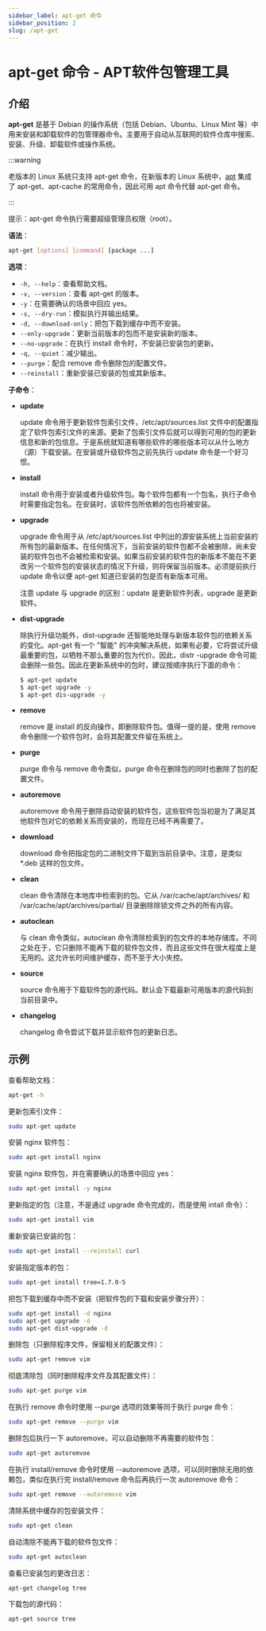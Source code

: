 ```yaml
---
sidebar_label: apt-get 命令
sidebar_position: 2
slug: /apt-get
---
```


# apt-get 命令 - APT软件包管理工具



## 介绍

**apt-get** 是基于 Debian 的操作系统（包括 Debian、Ubuntu、Linux Mint 等）中用来安装和卸载软件的包管理器命令。主要用于自动从互联网的软件仓库中搜索、安装、升级、卸载软件或操作系统。

:::warning

老版本的 Linux 系统只支持 apt-get 命令，在新版本的 Linux 系统中，[apt](/linux-command/apt) 集成了 apt-get、apt-cache 的常用命令，因此可用 apt 命令代替 apt-get 命令。

:::

提示：apt-get 命令执行需要超级管理员权限（root）。

**语法**：

```bash
apt-get [options] [command] [package ...]
```

**选项**：

- `-h, --help`：查看帮助文档。
- `-v, --version`：查看 apt-get 的版本。
- `-y`：在需要确认的场景中回应 yes。
- `-s, --dry-run`：模拟执行并输出结果。
- `-d, --download-only`：把包下载到缓存中而不安装。
- `--only-upgrade`：更新当前版本的包而不是安装新的版本。
- `--no-upgrade`：在执行 install 命令时，不安装已安装包的更新。
- `-q, --quiet`：减少输出。
- `--purge`：配合 remove 命令删除包的配置文件。
- `--reinstall`：重新安装已安装的包或其新版本。

**子命令**：

- **update**

  update 命令用于更新软件包索引文件，/etc/apt/sources.list 文件中的配置指定了软件包索引文件的来源。更新了包索引文件后就可以得到可用的包的更新信息和新的包信息。于是系统就知道有哪些软件的哪些版本可以从什么地方（源）下载安装。在安装或升级软件包之前先执行 update 命令是一个好习惯。

- **install**

  install 命令用于安装或者升级软件包。每个软件包都有一个包名，执行子命令时需要指定包名。在安装时，该软件包所依赖的包也将被安装。

- **upgrade**

  upgrade 命令用于从 /etc/apt/sources.list 中列出的源安装系统上当前安装的所有包的最新版本。在任何情况下，当前安装的软件包都不会被删除，尚未安装的软件包也不会被检索和安装。如果当前安装的软件包的新版本不能在不更改另一个软件包的安装状态的情况下升级，则将保留当前版本。必须提前执行 update 命令以便 apt-get 知道已安装的包是否有新版本可用。

  注意 update 与 upgrade 的区别：update 是更新软件列表，upgrade 是更新软件。

- **dist-upgrade**

  除执行升级功能外，dist-upgrade 还智能地处理与新版本软件包的依赖关系的变化。apt-get 有一个 "智能" 的冲突解决系统，如果有必要，它将尝试升级最重要的包，以牺牲不那么重要的包为代价。因此，distr -upgrade 命令可能会删除一些包。因此在更新系统中的包时，建议按顺序执行下面的命令：

  ```bash
  $ apt-get update
  $ apt-get upgrade -y
  $ apt-get dis-upgrade -y
  ```

- **remove**

  remove 是 install 的反向操作，即删除软件包。值得一提的是，使用 remove 命令删除一个软件包时，会将其配置文件留在系统上。

- **purge**

  purge 命令与 remove 命令类似，purge 命令在删除包的同时也删除了包的配置文件。

- **autoremove**

  autoremove 命令用于删除自动安装的软件包，这些软件包当初是为了满足其他软件包对它的依赖关系而安装的，而现在已经不再需要了。

- **download**

  download 命令把指定包的二进制文件下载到当前目录中。注意，是类似 *.deb 这样的包文件。

- **clean**

  clean 命令清除在本地库中检索到的包。它从 /var/cache/apt/archives/ 和 /var/cache/apt/archives/partial/ 目录删除除锁文件之外的所有内容。

- **autoclean**

  与 clean 命令类似，autoclean 命令清除检索到的包文件的本地存储库。不同之处在于，它只删除不能再下载的软件包文件，而且这些文件在很大程度上是无用的。这允许长时间维护缓存，而不至于大小失控。

- **source**

  source 命令用于下载软件包的源代码。默认会下载最新可用版本的源代码到当前目录中。

- **changelog**

  changelog 命令尝试下载并显示软件包的更新日志。



## 示例

查看帮助文档：

```bash
apt-get -h
```

更新包索引文件：

```bash
sudo apt-get update
```

安装 nginx 软件包：

```bash
sudo apt-get install nginx
```

安装 nginx 软件包，并在需要确认的场景中回应 yes：

```bash
sudo apt-get install -y nginx
```

更新指定的包（注意，不是通过 upgrade 命令完成的，而是使用 intall 命令）：

```bash
sudo apt-get install vim
```

重新安装已安装的包：

```bash
sudo apt-get install --reinstall curl
```

安装指定版本的包：

```bash
sudo apt-get install tree=1.7.0-5
```

把包下载到缓存中而不安装（把软件包的下载和安装步骤分开）：

```bash
sudo apt-get install -d nginx
sudo apt-get upgrade -d
sudo apt-get dist-upgrade -d
```

删除包（只删除程序文件，保留相关的配置文件）：

```bash
sudo apt-get remove vim
```

彻底清除包（同时删除程序文件及其配置文件）：

```bash
sudo apt-get purge vim
```

在执行 remove 命令时使用 --purge 选项的效果等同于执行 purge 命令：

```bash
sudo apt-get remove --purge vim
```

删除包后执行一下 autoremove，可以自动删除不再需要的软件包：

```bash
sudo apt-get autoremvoe
```

在执行 install/remove 命令时使用 --autoremove 选项，可以同时删除无用的依赖包，类似在执行完 install/remove 命令后再执行一次 autoremove 命令：

```bash
sudo apt-get remove --autoremove vim
```

清除系统中缓存的包安装文件：

```bash
sudo apt-get clean
```

自动清除不能再下载的软件包文件：

```bash
sudo apt-get autoclean
```

查看已安装包的更改日志：

```bash
apt-get changelog tree
```

下载包的源代码：

```bash
apt-get source tree
```

